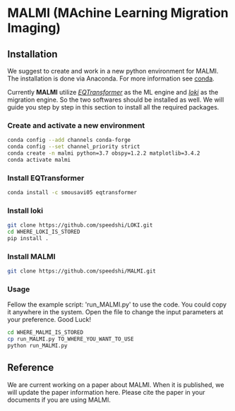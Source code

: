 # MALMI (MAchine Learning Migration Imaging)

## Installation

We suggest to create and work in a new python environment for MALMI. The installation is done via Anaconda. For more information see [conda](https://docs.conda.io/en/latest/).

Currently **MALMI** utilize [*EQTransformer*](https://github.com/speedshi/EQTransformer) as the ML engine and [*loki*](https://github.com/speedshi/LOKI) as the migration engine. So the two softwares should be installed as well. We will guide you step by step in this section to install all the required packages.

### Create and activate a new environment
```bash
conda config --add channels conda-forge
conda config --set channel_priority strict
conda create -n malmi python=3.7 obspy=1.2.2 matplotlib=3.4.2
conda activate malmi
```

### Install EQTransformer
```bash
conda install -c smousavi05 eqtransformer
```

### Install loki
```bash
git clone https://github.com/speedshi/LOKI.git
cd WHERE_LOKI_IS_STORED
pip install .
```

### Install MALMI
```bash
git clone https://github.com/speedshi/MALMI.git
```

### Usage
Fellow the example script: 'run_MALMI.py' to use the code. You could copy it anywhere in the system. Open the file to change the input parameters at your preference. Good Luck!
```bash
cd WHERE_MALMI_IS_STORED
cp run_MALMI.py TO_WHERE_YOU_WANT_TO_USE
python run_MALMI.py
```

## Reference
We are current working on a paper about MALMI. When it is published, we will update the paper information here. Please cite the paper in your documents if you are using MALMI.


